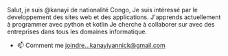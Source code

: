 Salut, je suis @kanayi de nationalité Congo, Je suis intéressé par le developpement des sites web et des applications.
 J'apprends actuellement à programmer avec python et kotlin
Je cherche à collaborer sur avec des entreprises dans tous les domaines informatique.
- 📫 Comment me joindre...kanayiyannick@gmail.com

<!---
068666311/068666311 est un référentiel ✨ spécial ✨ car son `README.md` (ce fichier) apparaît sur votre profil GitHub.
Vous pouvez cliquer sur le lien Aperçu pour examiner vos modifications.
